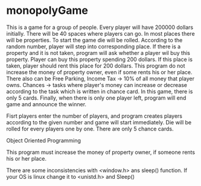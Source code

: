 # monopolyGame
<!-- Monopoly game rules -->
This is a game for a group of people. Every player will have 200000 dollars initially. There will be 40 spaces where players can go. In most places there will be properties. To start the game die will be rolled. According to the random number, player will step into corresponding place. If there is a property and it is not taken, program will ask whether a player wil buy this property. Player can buy this property spending 200 dollars. If this place is taken, player should rent this place for 200 dollars.
This program do not increase the money of property owner, even if some rents his or her place. 
There also can be Free Parking,
Income Tax -> 10% of all money that player owns.
Chances -> tasks where player's money can increase or decrease according to the task which is written in chance card. In this game, there is only 5 cards.
Finally, when there is only one player left, program will end game and announce the winner.
<!-- Monopoly game logic written in c++ -->
Fisrt players enter the number of players, and program creates players according to the given number and game will start immediately. Die will be rolled for every players one by one.
There are only 5 chance cards.
<!-- C++ knowledge -->
Object Oriented Programming
<!-- Further development -->
This program must increase the money of property owner, if someone rents his or her place.
<!-- Inconsistencies -->
There are some inconsistencies with <window.h> ans sleep() function. If your OS is linux change it to <unistd.h> and Sleep()
